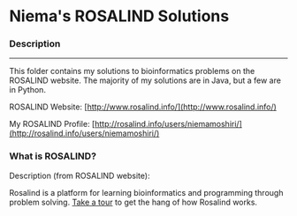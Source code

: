 # Niema's ROSALIND Solutions #

### Description
---
This folder contains my solutions to bioinformatics problems on the ROSALIND website. The majority of my solutions are in Java, but a few are in Python.

ROSALIND Website: [http://www.rosalind.info/](http://www.rosalind.info/)

My ROSALIND Profile: [http://rosalind.info/users/niemamoshiri/](http://rosalind.info/users/niemamoshiri/)

### What is ROSALIND?
Description (from ROSALIND website):

Rosalind is a platform for learning bioinformatics and programming through problem solving. [Take a tour](http://rosalind.info/problems/list-view/?location=bioinformatics-textbook-track) to get the hang of how Rosalind works.